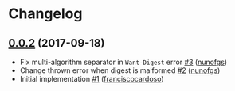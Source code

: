 # Changelog

## [0.0.2](https://github.com/uphold/koa-instance-digest/releases/tag/0.0.2) (2017-09-18)
- Fix multi-algorithm separator in `Want-Digest` error [\#3](https://github.com/uphold/koa-instance-digest/pull/3) ([nunofgs](https://github.com/nunofgs))
- Change thrown error when digest is malformed [\#2](https://github.com/uphold/koa-instance-digest/pull/2) ([nunofgs](https://github.com/nunofgs))
- Initial implementation [\#1](https://github.com/uphold/koa-instance-digest/pull/1) ([franciscocardoso](https://github.com/franciscocardoso))
